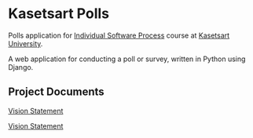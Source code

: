 # Kasetsart Polls

Polls application for [Individual Software Process](https://cpske.github.io/ISP) course at [Kasetsart University](https://ku.ac.th).

A web application for conducting a poll or survey, written in Python using Django.

## Project Documents

[Vision Statement](../../wiki/Vision%20Statement)

[Vision Statement](../../wiki/Vision%20Statement.md)
